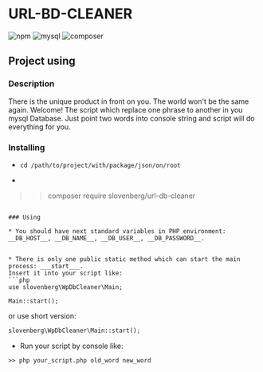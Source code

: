 # URL-BD-CLEANER

![npm](https://img.shields.io/badge/php-7.2-blue)
![mysql](https://img.shields.io/badge/mysql-5.7-green)
![composer](https://img.shields.io/badge/composer-2.1-red)


## Project using

### Description
There is the unique product in front on you.
The world won't be the same again. Welcome! The script which replace one phrase to another in you mysql Database. Just point two words into console string and script will do everything for you.


### Installing

* `cd /path/to/project/with/package/json/on/root`

* ```shell
>> composer require slovenberg/url-db-cleaner
```

### Using

* You should have next standard variables in PHP environment:
__DB_HOST__, __DB_NAME__, __DB_USER__, __DB_PASSWORD__.


* There is only one public static method which can start the main process: ___start___.
Insert it into your script like:
```php
use slovenberg\WpDbCleaner\Main;

Main::start();
```
or use short version:
```php
slovenberg\WpDbCleaner\Main::start();
```

* Run your script by console like:
```shell
>> php your_script.php old_word new_word
```


